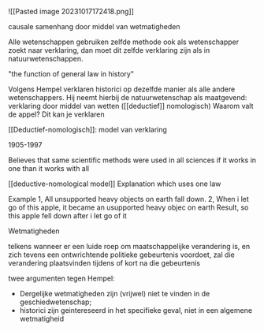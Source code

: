 ![[Pasted image 20231017172418.png]]

causale samenhang door middel van wetmatigheden


Alle wetenschappen gebruiken zelfde methode
ook als wetenschapper zoekt naar verklaring, dan moet dit zelfde verklaring zijn als in natuurwetenschappen.

"the function of general law in history"

Volgens Hempel verklaren historici op dezelfde manier als alle andere wetenschappers.
Hij neemt hierbij de natuurwetenschap als maatgevend: verklaring door middel van wetten ([[deductief]] nomologisch)
Waarom valt de appel?
	Dit kan je verklaren


[[Deductief-nomologisch]]: model van verklaring

1905-1997


Believes that same scientific methods were used in all sciences
if it works in one than it works with all

[[deductive-nomological model]] 
Explanation which uses one law

Example
1, All unsupported heavy objects on earth fall down.
2, When i let go of this apple, it became an usupported heavy objec on earth
Result, so this apple fell down after i let go of it

Wetmatigheden

telkens wanneer er een luide roep om maatschappelijke verandering is, en zich tevens een ontwrichtende politieke gebeurtenis voordoet, zal die verandering plaatsvinden tijdens of kort na die gebeurtenis

twee argumenten tegen Hempel:
- Dergelijke wetmatigheden zijn (vrijwel) niet te vinden in de geschiedwetenschap;
- historici zijn geintereseerd in het specifieke geval, niet in een algemene wetmatigheid

